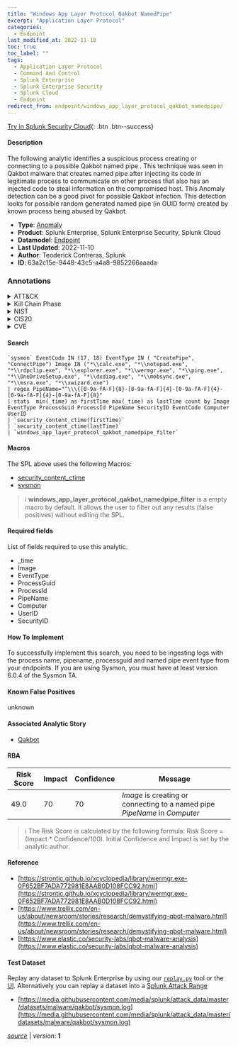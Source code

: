 ```yaml
---
title: "Windows App Layer Protocol Qakbot NamedPipe"
excerpt: "Application Layer Protocol"
categories:
  - Endpoint
last_modified_at: 2022-11-10
toc: true
toc_label: ""
tags:
  - Application Layer Protocol
  - Command And Control
  - Splunk Enterprise
  - Splunk Enterprise Security
  - Splunk Cloud
  - Endpoint
redirect_from: endpoint/windows_app_layer_protocol_qakbot_namedpipe/
---
```




[Try in Splunk Security Cloud](https://www.splunk.com/en_us/cyber-security.html){: .btn .btn--success}

#### Description

The following analytic identifies a suspicious process creating or connecting to a possible Qakbot named pipe . This technique was seen in Qakbot malware that creates named pipe after injecting its code in legitimate process to communicate on other process that also has an injected code to steal information on the compromised host. This Anomaly detection can be a good pivot for possible Qakbot infection. This detection looks for possible random generated named pipe (in GUID form) created by known process being abused by Qakbot.

- **Type**: [Anomaly](https://github.com/splunk/security_content/wiki/Detection-Analytic-Types)
- **Product**: Splunk Enterprise, Splunk Enterprise Security, Splunk Cloud
- **Datamodel**: [Endpoint](https://docs.splunk.com/Documentation/CIM/latest/User/Endpoint)
- **Last Updated**: 2022-11-10
- **Author**: Teoderick Contreras, Splunk
- **ID**: 63a2c15e-9448-43c5-a4a8-9852266aaada

### Annotations
<details>
  <summary>ATT&CK</summary>

<div markdown="1">

#### [ATT&CK](https://attack.mitre.org/)

| ID          | Technique   | Tactic         |
| ----------- | ----------- |--------------- |
| [T1071](https://attack.mitre.org/techniques/T1071/) | Application Layer Protocol | Command And Control |

</div>
</details>


<details>
  <summary>Kill Chain Phase</summary>

<div markdown="1">

* Exploitation


</div>
</details>


<details>
  <summary>NIST</summary>

<div markdown="1">

* DE.CM



</div>
</details>

<details>
  <summary>CIS20</summary>

<div markdown="1">

* CIS 3
* CIS 5
* CIS 16



</div>
</details>

<details>
  <summary>CVE</summary>

<div markdown="1">


</div>
</details>


#### Search

```
`sysmon` EventCode IN (17, 18) EventType IN ( "CreatePipe", "ConnectPipe") Image IN ("*\\calc.exe", "*\\notepad.exe", "*\\rdpclip.exe", "*\\explorer.exe", "*\\wermgr.exe", "*\\ping.exe", "*\\OneDriveSetup.exe", "*\\dxdiag.exe", "*\\mobsync.exe", "*\\msra.exe", "*\\xwizard.exe") 
| regex PipeName="^\\\{[0-9a-fA-F]{8}-[0-9a-fA-F]{4}-[0-9a-fA-F]{4}-[0-9a-fA-F]{4}-[0-9a-fA-F]{8}" 
| stats  min(_time) as firstTime max(_time) as lastTime count by Image EventType ProcessGuid ProcessId PipeName SecurityID EventCode Computer UserID 
| `security_content_ctime(firstTime)` 
| `security_content_ctime(lastTime)` 
| `windows_app_layer_protocol_qakbot_namedpipe_filter`
```

#### Macros
The SPL above uses the following Macros:
* [security_content_ctime](https://github.com/splunk/security_content/blob/develop/macros/security_content_ctime.yml)
* [sysmon](https://github.com/splunk/security_content/blob/develop/macros/sysmon.yml)

> :information_source:
> **windows_app_layer_protocol_qakbot_namedpipe_filter** is a empty macro by default. It allows the user to filter out any results (false positives) without editing the SPL.



#### Required fields
List of fields required to use this analytic.
* _time
* Image
* EventType
* ProcessGuid
* ProcessId
* PipeName
* Computer
* UserID
* SecurityID



#### How To Implement
To successfully implement this search, you need to be ingesting logs with the process name, pipename, processguid and named pipe event type from your endpoints. If you are using Sysmon, you must have at least version 6.0.4 of the Sysmon TA.
#### Known False Positives
unknown

#### Associated Analytic Story
* [Qakbot](/stories/qakbot)




#### RBA

| Risk Score  | Impact      | Confidence   | Message      |
| ----------- | ----------- |--------------|--------------|
| 49.0 | 70 | 70 | $Image$ is creating or connecting to a named pipe $PipeName$ in $Computer$ |


> :information_source:
> The Risk Score is calculated by the following formula: Risk Score = (Impact * Confidence/100). Initial Confidence and Impact is set by the analytic author.


#### Reference

* [https://strontic.github.io/xcyclopedia/library/wermgr.exe-0F652BF7ADA772981E8AAB0D108FCC92.html](https://strontic.github.io/xcyclopedia/library/wermgr.exe-0F652BF7ADA772981E8AAB0D108FCC92.html)
* [https://www.trellix.com/en-us/about/newsroom/stories/research/demystifying-qbot-malware.html](https://www.trellix.com/en-us/about/newsroom/stories/research/demystifying-qbot-malware.html)
* [https://www.elastic.co/security-labs/qbot-malware-analysis](https://www.elastic.co/security-labs/qbot-malware-analysis)



#### Test Dataset
Replay any dataset to Splunk Enterprise by using our [`replay.py`](https://github.com/splunk/attack_data#using-replaypy) tool or the [UI](https://github.com/splunk/attack_data#using-ui).
Alternatively you can replay a dataset into a [Splunk Attack Range](https://github.com/splunk/attack_range#replay-dumps-into-attack-range-splunk-server)

* [https://media.githubusercontent.com/media/splunk/attack_data/master/datasets/malware/qakbot/sysmon.log](https://media.githubusercontent.com/media/splunk/attack_data/master/datasets/malware/qakbot/sysmon.log)



[*source*](https://github.com/splunk/security_content/tree/develop/detections/endpoint/windows_app_layer_protocol_qakbot_namedpipe.yml) \| *version*: **1**